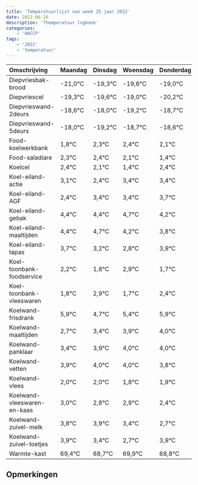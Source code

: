 ```yaml
---
title: 'Temperatuurlijst van week 25 jaar 2022'
date: 2022-06-26
description: 'Themperatuur logboek'
categories:
    - 'HACCP'
tags:
    - '2022'
    - 'temperatuur'
---
```

|Omschrijving|Maandag|Dinsdag|Woensdag|Donderdag|Vrijdag|Zaterdag|Zondag|
|:---|:---|:---|:---|:---|:---|:---|:---|
|Diepvriesbak-brood|-21,0°C|-19,3°C|-19,6°C|-19,0°C|-20,2°C|-19,7°C|-19,6°C|
|Diepvriescel|-19,3°C|-19,6°C|-19,0°C|-20,2°C|-19,7°C|-19,6°C|-19,9°C|
|Diepvrieswand-2deurs|-18,6°C|-18,0°C|-19,2°C|-18,7°C|-18,6°C|-18,9°C|-19,6°C|
|Diepvrieswand-5deurs|-18,0°C|-19,2°C|-18,7°C|-18,6°C|-18,9°C|-19,6°C|-18,6°C|
|Food-koelwerkbank|1,8°C|2,3°C|2,4°C|2,1°C|1,4°C|2,4°C|2,4°C|
|Food-saladiare|2,3°C|2,4°C|2,1°C|1,4°C|2,4°C|2,4°C|2,7°C|
|Koelcel|2,4°C|2,1°C|1,4°C|2,4°C|2,4°C|2,7°C|2,2°C|
|Koel-eiland-actie|3,1°C|2,4°C|3,4°C|3,4°C|3,7°C|3,2°C|2,8°C|
|Koel-eiland-AGF|2,4°C|3,4°C|3,4°C|3,7°C|3,2°C|2,8°C|3,9°C|
|Koel-eiland-gebak|4,4°C|4,4°C|4,7°C|4,2°C|3,8°C|4,9°C|3,7°C|
|Koel-eiland-maaltijden|4,4°C|4,7°C|4,2°C|3,8°C|4,9°C|3,7°C|4,4°C|
|Koel-eiland-tapas|3,7°C|3,2°C|2,8°C|3,9°C|2,7°C|3,4°C|3,9°C|
|Koel-toonbank-foodservice|2,2°C|1,8°C|2,9°C|1,7°C|2,4°C|2,9°C|3,0°C|
|Koel-toonbank-vleeswaren|1,8°C|2,9°C|1,7°C|2,4°C|2,9°C|3,0°C|3,0°C|
|Koelwand-frisdrank|5,9°C|4,7°C|5,4°C|5,9°C|6,0°C|6,0°C|5,8°C|
|Koelwand-maaltijden|2,7°C|3,4°C|3,9°C|4,0°C|4,0°C|3,8°C|3,9°C|
|Koelwand-panklaar|3,4°C|3,9°C|4,0°C|4,0°C|3,8°C|3,9°C|3,4°C|
|Koelwand-vetten|3,9°C|4,0°C|4,0°C|3,8°C|3,9°C|3,4°C|2,7°C|
|Koelwand-vlees|2,0°C|2,0°C|1,8°C|1,9°C|1,4°C|0,7°C|1,9°C|
|Koelwand-vleeswaren-en-kaas|3,0°C|2,8°C|2,9°C|2,4°C|1,7°C|2,9°C|1,8°C|
|Koelwand-zuivel-melk|3,8°C|3,9°C|3,4°C|2,7°C|3,9°C|2,8°C|3,6°C|
|Koelwand-zuivel-toetjes|3,9°C|3,4°C|2,7°C|3,9°C|2,8°C|3,6°C|3,2°C|
|Warmte-kast|69,4°C|68,7°C|69,9°C|68,8°C|69,6°C|69,2°C|69,7°C|

## Opmerkingen


